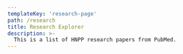 ```yaml
---
templateKey: 'research-page'
path: /research
title: Research Explorer
description: >-
  This is a list of HNPP research papers from PubMed.
---
```


